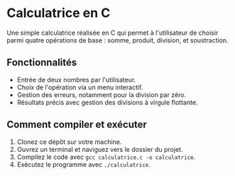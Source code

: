 # Calculatrice en C

Une simple calculatrice réalisée en C qui permet à l'utilisateur de choisir parmi quatre opérations de base : somme, produit, division, et soustraction.

## Fonctionnalités
- Entrée de deux nombres par l'utilisateur.
- Choix de l'opération via un menu interactif.
- Gestion des erreurs, notamment pour la division par zéro.
- Résultats précis avec gestion des divisions à virgule flottante.

## Comment compiler et exécuter
1. Clonez ce dépôt sur votre machine.
2. Ouvrez un terminal et naviguez vers le dossier du projet.
3. Compilez le code avec `gcc calculatrice.c -o calculatrice`.
4. Exécutez le programme avec `./calculatrice`.
